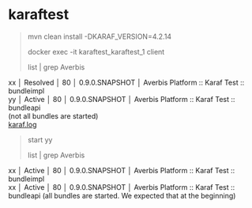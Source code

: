 # karaftest

> mvn clean install -DKARAF_VERSION=4.2.14
>
> docker exec -it karaftest_karaftest_1 client
>
> list | grep Averbis
>

xx │ Resolved │ 80 │ 0.9.0.SNAPSHOT │ Averbis Platform :: Karaf Test :: bundleimpl<br>
yy │ Active │ 80 │ 0.9.0.SNAPSHOT │ Averbis Platform :: Karaf Test :: bundleapi<br>
(not all bundles are started)<br>
[karaf.log](./karaf.log)

> start yy
>
> list | grep Averbis
>
xx │ Active │ 80 │ 0.9.0.SNAPSHOT │ Averbis Platform :: Karaf Test :: bundleimpl<br>
xx │ Active │ 80 │ 0.9.0.SNAPSHOT │ Averbis Platform :: Karaf Test :: bundleapi
(all bundles are started. We expected that at the beginning)<br>